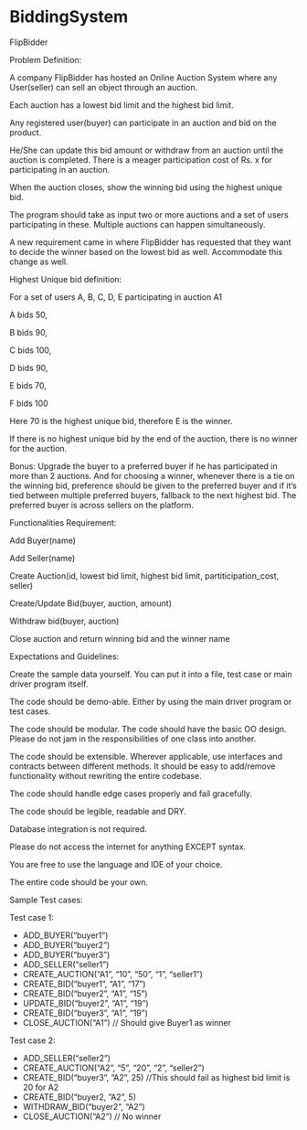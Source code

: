 # BiddingSystem

FlipBidder


Problem Definition:


A company FlipBidder has hosted an Online Auction System where any User(seller) can sell an object through an auction.



Each auction has a lowest bid limit and the highest bid limit.



Any registered user(buyer) can participate in an auction and bid on the product.



He/She can update this bid amount or withdraw from an auction until the auction is completed.
There is a meager participation cost of Rs. x for participating in an auction.



When the auction closes, show the winning bid using the highest unique bid.



The program should take as input two or more auctions and a set of users participating in these. Multiple auctions can happen simultaneously.



A new requirement came in where FlipBidder has requested that they want to decide the winner based on the lowest bid as well. Accommodate this change as well.



Highest Unique bid definition:


For a set of users A, B, C, D, E participating in auction A1


A bids 50,


B bids 90,


C bids 100,


D bids 90,


E bids 70,


F bids 100


Here 70 is the highest unique bid, therefore E is the winner.



If there is no highest unique bid by the end of the auction, there is no winner for the auction.


Bonus:
Upgrade the buyer to a preferred buyer if he has participated in more than 2 auctions. And for choosing a winner, whenever there is a tie on the winning bid, preference should be given to the preferred buyer and if it’s tied between multiple preferred buyers, fallback to the next highest bid.
The preferred buyer is across sellers on the platform.

Functionalities Requirement:


Add Buyer(name)


Add Seller(name)


Create Auction(id, lowest bid limit, highest bid limit, partiticipation_cost, seller)


Create/Update Bid(buyer, auction, amount)


Withdraw bid(buyer, auction)


Close auction and return winning bid and the winner name


Expectations and Guidelines:


Create the sample data yourself. You can put it into a file, test case or main driver program itself.


The code should be demo-able. Either by using the main driver program or test cases.


The code should be modular. The code should have the basic OO design. Please do not jam in the responsibilities of one class into another.


The code should be extensible. Wherever applicable, use interfaces and contracts between different methods. It should be easy to add/remove functionality without rewriting the entire codebase.


The code should handle edge cases properly and fail gracefully.


The code should be legible, readable and DRY.


Database integration is not required.


Please do not access the internet for anything EXCEPT syntax.


You are free to use the language and IDE of your choice.


The entire code should be your own.



Sample Test cases:

Test case 1:

- ADD_BUYER(“buyer1”)
- ADD_BUYER(“buyer2”)
- ADD_BUYER(“buyer3”)
- ADD_SELLER(“seller1”)
- CREATE_AUCTION(“A1”, “10”, “50”, “1”, “seller1”)
- CREATE_BID(“buyer1”, “A1”, “17”)
- CREATE_BID(“buyer2”, “A1”, “15”)
- UPDATE_BID(“buyer2”, “A1”, “19”)
- CREATE_BID(“buyer3”, “A1”, “19”)
- CLOSE_AUCTION(“A1”) // Should give Buyer1 as winner

Test case 2:

- ADD_SELLER(“seller2”)
- CREATE_AUCTION(“A2”, “5”, “20”, “2”, “seller2”)
- CREATE_BID(“buyer3”, ”A2”, 25) //This should fail as highest bid limit is 20 for A2
- CREATE_BID(“buyer2, ”A2”, 5)
- WITHDRAW_BID(“buyer2”, “A2”)
- CLOSE_AUCTION(“A2”) // No winner


